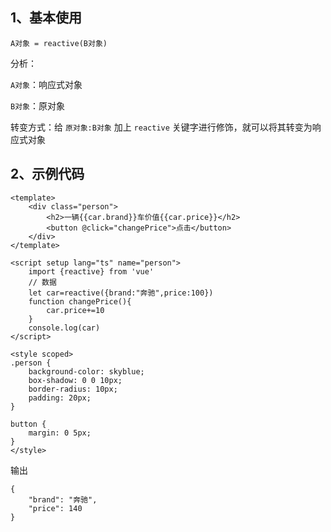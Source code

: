 ## 1、基本使用

`A对象 = reactive(B对象)`

分析：

`A对象`：响应式对象

`B对象`：原对象

转变方式：给 `原对象:B对象` 加上 `reactive` 关键字进行修饰，就可以将其转变为响应式对象 


## 2、示例代码

```vue
<template>
    <div class="person">
        <h2>一辆{{car.brand}}车价值{{car.price}}</h2>
        <button @click="changePrice">点击</button>
    </div>
</template>

<script setup lang="ts" name="person">
    import {reactive} from 'vue'
    // 数据
    let car=reactive({brand:"奔驰",price:100})
    function changePrice(){
        car.price+=10
    }
	console.log(car)
</script>

<style scoped>
.person {
    background-color: skyblue;
    box-shadow: 0 0 10px;
    border-radius: 10px;
    padding: 20px;
}

button {
    margin: 0 5px;
}
</style>
```

输出

```vue
{
    "brand": "奔驰",
    "price": 140
}
```